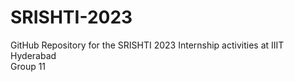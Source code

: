 # SRISHTI-2023
GitHub Repository for the SRISHTI 2023 Internship activities at IIIT Hyderabad <br/>
Group 11
